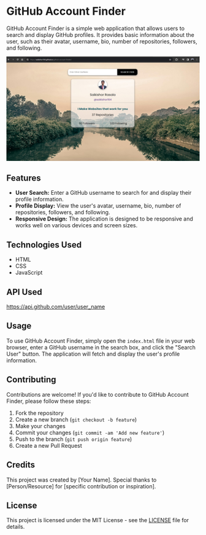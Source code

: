  # GitHub Account Finder

GitHub Account Finder is a simple web application that allows users to search and display GitHub profiles. It provides basic information about the user, such as their avatar, username, bio, number of repositories, followers, and following.

![GitHub Account Finder Screenshot](github-account-finder.jpg)

## Features
 
- **User Search:** Enter a GitHub username to search for and display their profile information.
- **Profile Display:** View the user's avatar, username, bio, number of repositories, followers, and following.
- **Responsive Design:** The application is designed to be responsive and works well on various devices and screen sizes.

## Technologies Used

- HTML
- CSS
- JavaScript

## API Used
https://api.github.com/user/user_name

## Usage

To use GitHub Account Finder, simply open the `index.html` file in your web browser, enter a GitHub username in the search box, and click the "Search User" button. The application will fetch and display the user's profile information.

## Contributing

Contributions are welcome! If you'd like to contribute to GitHub Account Finder, please follow these steps:

1. Fork the repository
2. Create a new branch (`git checkout -b feature`)
3. Make your changes
4. Commit your changes (`git commit -am 'Add new feature'`)
5. Push to the branch (`git push origin feature`)
6. Create a new Pull Request

## Credits

This project was created by [Your Name]. Special thanks to [Person/Resource] for [specific contribution or inspiration].

## License

This project is licensed under the MIT License - see the [LICENSE](LICENSE) file for details.
